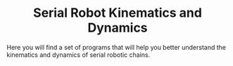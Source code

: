 <h1 align="center">Serial Robot Kinematics and Dynamics</h1>

Here you will find a set of programs that will help you better understand the kinematics and dynamics of serial robotic chains.

